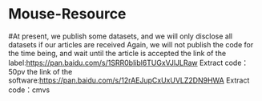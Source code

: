 # Mouse-Resource
#At present, we publish some datasets, and we will only disclose all datasets if our articles are received
Again, we will not publish the code for the time being, and wait until the article is accepted
the link of the label:https://pan.baidu.com/s/1SRR0blibl6TUGxVJlJLRaw 
Extract code：50pv
the link of the software:https://pan.baidu.com/s/12rAEJupCxUxUVLZ2DN9HWA 
Extract code：cmvs
